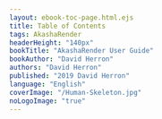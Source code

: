 ```yaml
---
layout: ebook-toc-page.html.ejs
title: Table of Contents
tags: AkashaRender
headerHeight: "140px"
bookTitle: "AkashaRender User Guide"
bookAuthor: "David Herron"
authors: "David Herron"
published: "2019 David Herron"
language: "English"
coverImage: "/Human-Skeleton.jpg"
noLogoImage: "true"
---
```


<nav epub:type="toc" id="toc">

<ol type="1" start="1">
    <li><a href="introduction.html" id="introduction"></a></li>
    <li><a href="setup.html" id="setup"></a></li>
    <li><a href="writing/index.html" id="writing"></a>
        <li><a href="writing/blog.html" id="blogging"></a></li>
        <li><a href="writing/pages.html" id="pages"></a></li>
        <li><a href="writing/documentation.html" id="documentation"></a></li>
    </li>
    <li><a href="deploy/index.html" id="deploy"></a>
        <li><a href="deploy/github.html" id="github"></a></li>
    </li>
    <li><a href="theming/index.html" id="theming"></a>
        <li><a href="theming/partials.html" id="partials"></a></li>
        <li><a href="theming/stylesheets.html" id="stylesheets"></a></li>
    </li>
</ol>
</nav>
